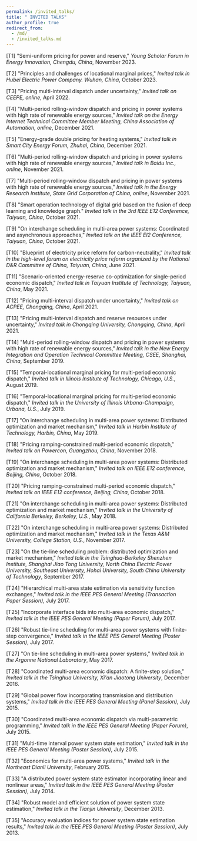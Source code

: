 ```yaml
---
permalink: /invited_talks/
title: " INVITED TALKS"
author_profile: true
redirect_from: 
  - /md/
  - /invited_talks.md
---
```


[T1] "Semi-uniform pricing for power and reserve," *Young Scholar Forum in Energy Innovation, Chengdu, China*, November 2023.

[T2] "Principles and challenges of locational marginal prices," *Invited talk in Hubei Electric Power Company. Wuhan, China*, October 2023.

[T3] "Pricing multi-interval dispatch under uncertainty," *Invited talk on CEEPE, online*, April 2022.

[T4] "Multi-period rolling-window dispatch and pricing in power systems with high rate of renewable energy sources," *Invited talk on the Energy Internet Technical Committee Member Meeting, China Association of Automation, online*, December 2021.

[T5] "Energy-grade double pricing for heating systems," *Invited talk in Smart City Energy Forum, Zhuhai, China*, December 2021.

[T6] "Multi-period rolling-window dispatch and pricing in power systems with high rate of renewable energy sources," *Invited talk in Baidu Inc., online*, November 2021.

[T7] "Multi-period rolling-window dispatch and pricing in power systems with high rate of renewable energy sources," *Invited talk in the Energy Research Institute, State Grid Corporation of China, online*, November 2021.

[T8] "Smart operation technology of digital grid based on the fusion of deep learning and knowledge graph." *Invited talk in the 3rd IEEE E12 Conference, Taiyuan, China*, October 2021.

[T9] "On interchange scheduling in multi-area power systems: Coordinated and asynchronous approaches," *Invited talk on the IEEE EI2 Conference, Taiyuan, China*, October 2021.

[T10] "Blueprint of electricity price reform for carbon-neutrality," *Invited talk in the high-level forum on electricity price reform organized by the National D&R Committee of China, Taiyuan, China*, June 2021.

[T11] "Scenario-oriented energy-reserve co-optimization for single-period economic dispatch," *Invited talk in Taiyuan Institute of Technology, Taiyuan, China*, May 2021.

[T12] "Pricing multi-interval dispatch under uncertainty," *Invited talk on ACPEE, Chongqing, China*, April 2021.

[T13] "Pricing multi-interval dispatch and reserve resources under uncertainty," *Invited talk in Chongqing University, Chongqing, China*, April 2021.

[T14] "Multi-period rolling-window dispatch and pricing in power systems with high rate of renewable energy sources," *Invited talk in the New Energy Integration and Operation Technical Committee Meeting, CSEE, Shanghai, China*, September 2019.

[T15] "Temporal-locational marginal pricing for multi-period economic dispatch," *Invited talk in Illinois Institute of Technology, Chicago, U.S.*, August 2019.

[T16] "Temporal-locational marginal pricing for multi-period economic dispatch," *Invited talk in the University of Illinois Urbana-Champaign, Urbana, U.S.*, July 2019.

[T17] "On interchange scheduling in multi-area power systems: Distributed optimization and market mechanism," *Invited talk in Harbin Institute of Technology, Harbin, China*, May 2019.

[T18] "Pricing ramping-constrained multi-period economic dispatch," *Invited talk on Powercon, Guangzhou, China*, November 2018.

[T19] "On interchange scheduling in multi-area power systems: Distributed optimization and market mechanism," *Invited talk on IEEE E12 conference, Beijing, China*, October 2018.

[T20] "Pricing ramping-constrained multi-period economic dispatch," *Invited talk on IEEE E12 conference, Beijing, China*, October 2018.

[T21] "On interchange scheduling in multi-area power systems: Distributed optimization and market mechanism," *Invited talk in the University of California Berkeley, Berkeley, U.S.*, May 2018.

[T22] "On interchange scheduling in multi-area power systems: Distributed optimization and market mechanism," *Invited talk in the Texas A&M University, College Station, U.S.*, November 2017.

[T23] "On the tie-line scheduling problem: distributed optimization and market mechanism," *Invited talk in the Tsinghua-Berkeley Shenzhen Institute, Shanghai Jiao Tong University, North China Electric Power University, Southeast University, Hohai University, South China University of Technology*, September 2017.

[T24] "Hierarchical multi-area state estimation via sensitivity function exchanges," *Invited talk in the IEEE PES General Meeting (Transaction Paper Session)*, July 2017.

[T25] "Incorporate interface bids into multi-area economic dispatch," *Invited talk in the IEEE PES General Meeting (Paper Forum)*, July 2017.

[T26] "Robust tie-line scheduling for multi-area power systems with finite-step convergence," *Invited talk in the IEEE PES General Meeting (Poster Session)*, July 2017.

[T27] "On tie-line scheduling in multi-area power systems," *Invited talk in the Argonne National Laboratory*, May 2017.

[T28] "Coordinated multi-area economic dispatch: A finite-step solution," *Invited talk in the Tsinghua University, Xi'an Jiaotong University*, December 2016.

[T29] "Global power flow incorporating transmission and distribution systems," *Invited talk in the IEEE PES General Meeting (Panel Session)*, July 2015.

[T30] "Coordinated multi-area economic dispatch via multi-parametric programming," *Invited talk in the IEEE PES General Meeting (Paper Forum)*, July 2015.

[T31] "Multi-time interval power system state estimation," *Invited talk in the IEEE PES General Meeting (Poster Session)*, July 2015.

[T32] "Economics for multi-area power systems," *Invited talk in the Northeast Dianli University*, February 2015.

[T33] "A distributed power system state estimator incorporating linear and nonlinear areas," *Invited talk in the IEEE PES General Meeting (Poster Session)*, July 2014.

[T34] "Robust model and efficient solution of power system state estimation," *Invited talk in the Tianjin University*, December 2013.

[T35] "Accuracy evaluation indices for power system state estimation results," *Invited talk in the IEEE PES General Meeting (Poster Session)*, July 2013.